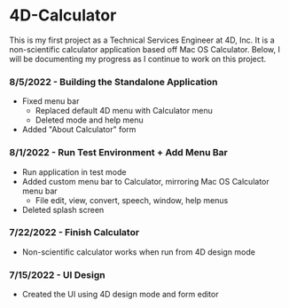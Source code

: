 # 4D-Calculator

This is my first project as a Technical Services Engineer at 4D, Inc. It is a non-scientific calculator application based off Mac OS Calculator. Below, I will be documenting my progress as I continue to work on this project.

### 8/5/2022 - Building the Standalone Application
- Fixed menu bar
   - Replaced default 4D menu with Calculator menu
   - Deleted mode and help menu
- Added "About Calculator" form
 
### 8/1/2022 - Run Test Environment + Add Menu Bar
- Run application in test mode
- Added custom menu bar to Calculator, mirroring Mac OS Calculator menu bar
   - File edit, view, convert, speech, window, help menus
- Deleted splash screen

### 7/22/2022 - Finish Calculator 
- Non-scientific calculator works when run from 4D design mode

### 7/15/2022 - UI Design
- Created the UI using 4D design mode and form editor
